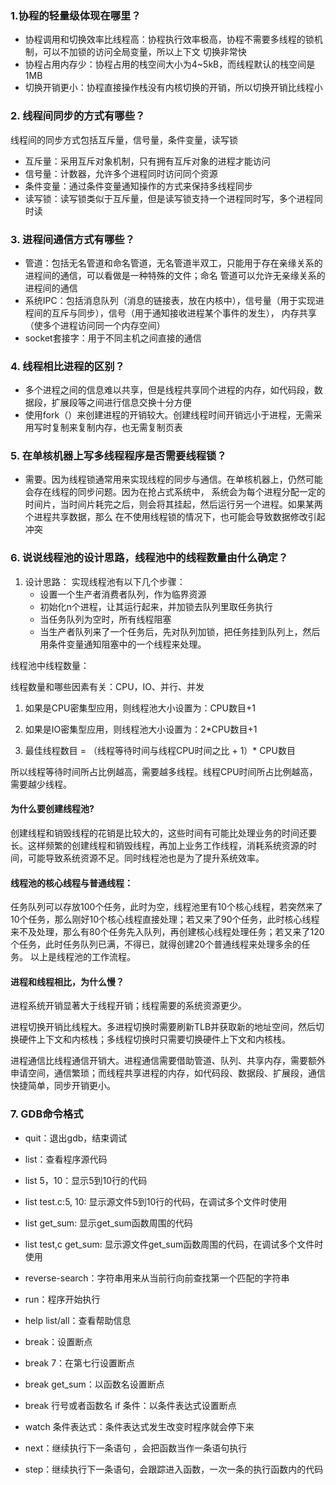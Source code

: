### 1.协程的轻量级体现在哪里？
- 协程调用和切换效率比线程高：协程执行效率极高，协程不需要多线程的锁机制，可以不加锁的访问全局变量，所以上下文
切换非常快
- 协程占用内存少：协程占用的栈空间大小为4~5kB，而线程默认的栈空间是1MB
- 切换开销更小：协程直接操作栈没有内核切换的开销，所以切换开销比线程小

### 2. 线程间同步的方式有哪些？

线程间的同步方式包括互斥量，信号量，条件变量，读写锁

- 互斥量：采用互斥对象机制，只有拥有互斥对象的进程才能访问
- 信号量：计数器，允许多个进程同时访问同个资源
- 条件变量：通过条件变量通知操作的方式来保持多线程同步
- 读写锁：读写锁类似于互斥量，但是读写锁支持一个进程同时写，多个进程同时读

### 3. 进程间通信方式有哪些？

- 管道：包括无名管道和命名管道，无名管道半双工，只能用于存在亲缘关系的进程间的通信，可以看做是一种特殊的文件；命名
管道可以允许无亲缘关系的进程间的通信
- 系统IPC：包括消息队列（消息的链接表，放在内核中），信号量（用于实现进程间的互斥与同步），信号（用于通知接收进程某个事件的发生），
内存共享（使多个进程访问同一个内存空间）
- socket套接字：用于不同主机之间直接的通信

### 4. 线程相比进程的区别？

- 多个进程之间的信息难以共享，但是线程共享同个进程的内存，如代码段，数据段，扩展段等之间进行信息交换十分方便
- 使用fork（）来创建进程的开销较大。创建线程时间开销远小于进程，无需采用写时复制来复制内存，也无需复制页表

### 5. 在单核机器上写多线程程序是否需要线程锁？

- 需要。因为线程锁通常用来实现线程的同步与通信。在单核机器上，仍然可能会存在线程的同步问题。因为在抢占式系统中，
系统会为每个进程分配一定的时间片，当时间片耗完之后，则会将其挂起，然后运行另一个进程。如果某两个进程共享数据，那么
在不使用线程锁的情况下，也可能会导致数据修改引起冲突
  
### 6. 说说线程池的设计思路，线程池中的线程数量由什么确定？
1. 设计思路：
实现线程池有以下几个步骤：
   - 设置一个生产者消费者队列，作为临界资源
   - 初始化n个进程，让其运行起来，并加锁去队列里取任务执行
   - 当任务队列为空时，所有线程阻塞
   - 当生产者队列来了一个任务后，先对队列加锁，把任务挂到队列上，然后用条件变量通知阻塞中的一个线程来处理。
     
线程池中线程数量：

线程数量和哪些因素有关：CPU，IO、并行、并发

1. 如果是CPU密集型应用，则线程池大小设置为：CPU数目+1
2. 如果是IO密集型应用，则线程池大小设置为：2*CPU数目+1

3. 最佳线程数目 = （线程等待时间与线程CPU时间之比 + 1）* CPU数目


所以线程等待时间所占比例越高，需要越多线程。线程CPU时间所占比例越高，需要越少线程。

#### 为什么要创建线程池?

创建线程和销毁线程的花销是比较大的，这些时间有可能比处理业务的时间还要长。这样频繁的创建线程和销毁线程，再加上业务工作线程，消耗系统资源的时间，可能导致系统资源不足。同时线程池也是为了提升系统效率。

#### 线程池的核心线程与普通线程：

任务队列可以存放100个任务，此时为空，线程池里有10个核心线程，若突然来了10个任务，那么刚好10个核心线程直接处理；若又来了90个任务，此时核心线程来不及处理，那么有80个任务先入队列，再创建核心线程处理任务；若又来了120个任务，此时任务队列已满，不得已，就得创建20个普通线程来处理多余的任务。
以上是线程池的工作流程。

#### 进程和线程相比，为什么慢？
进程系统开销显著大于线程开销；线程需要的系统资源更少。

进程切换开销比线程大。多进程切换时需要刷新TLB并获取新的地址空间，然后切换硬件上下文和内核栈；多线程切换时只需要切换硬件上下文和内核栈。

进程通信比线程通信开销大。进程通信需要借助管道、队列、共享内存，需要额外申请空间，通信繁琐；而线程共享进程的内存，如代码段、数据段、扩展段，通信快捷简单，同步开销更小。


### 7. GDB命令格式

- quit：退出gdb，结束调试

- list：查看程序源代码

- list 5，10：显示5到10行的代码

- list test.c:5, 10: 显示源文件5到10行的代码，在调试多个文件时使用

- list get_sum: 显示get_sum函数周围的代码

- list test,c get_sum: 显示源文件get_sum函数周围的代码，在调试多个文件时使用

- reverse-search：字符串用来从当前行向前查找第一个匹配的字符串

- run：程序开始执行

- help list/all：查看帮助信息

- break：设置断点

- break 7：在第七行设置断点

- break get_sum：以函数名设置断点

- break 行号或者函数名 if 条件：以条件表达式设置断点

- watch 条件表达式：条件表达式发生改变时程序就会停下来

- next：继续执行下一条语句 ，会把函数当作一条语句执行

- step：继续执行下一条语句，会跟踪进入函数，一次一条的执行函数内的代码
